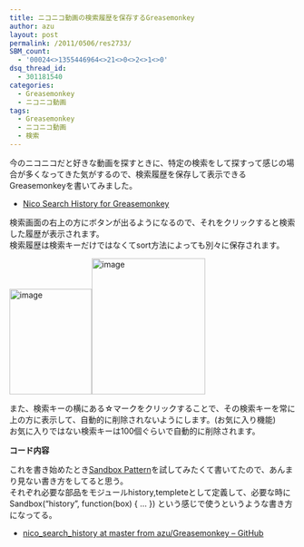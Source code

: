 ```yaml
---
title: ニコニコ動画の検索履歴を保存するGreasemonkey
author: azu
layout: post
permalink: /2011/0506/res2733/
SBM_count:
  - '00024<>1355446964<>21<>0<>2<>1<>0'
dsq_thread_id:
  - 301181540
categories:
  - Greasemonkey
  - ニコニコ動画
tags:
  - Greasemonkey
  - ニコニコ動画
  - 検索
---
```

今のニコニコだと好きな動画を探すときに、特定の検索をして探すって感じの場合が多くなってきた気がするので、検索履歴を保存して表示できるGreasemonkeyを書いてみました。

*   [Nico Search History for Greasemonkey][1]

検索画面の右上の方にボタンが出るようになるので、それをクリックすると検索した履歴が表示されます。   
検索履歴は検索キーだけではなくてsort方法によっても別々に保存されます。

[<img style="background-image: none; margin: 0px; padding-left: 0px; padding-right: 0px; display: inline; padding-top: 0px; border: 0px;" title="image" src="http://wordpress.local/wp-content/uploads/2011/05/image_thumb8.png" border="0" alt="image" width="145" height="186" />][2][<img style="background-image: none; margin: 0px; padding-left: 0px; padding-right: 0px; display: inline; padding-top: 0px; border: 0px;" title="image" src="http://wordpress.local/wp-content/uploads/2011/05/image_thumb9.png" border="0" alt="image" width="200" height="240" />][3]

また、検索キーの横にある☆マークをクリックすることで、その検索キーを常に上の方に表示して、自動的に削除されないようにします。(お気に入り機能)   
お気に入りではない検索キーは100個ぐらいで自動的に削除されます。

**コード内容**

これを書き始めたとき[Sandbox Pattern][4]を試してみたくて書いてたので、あんまり見ない書き方をしてると思う。   
それぞれ必要な部品をモジュールhistory,templeteとして定義して、必要な時に   
Sandbox(&#8220;history&#8221;, function(box) { … }) という感じで使うというような書き方になってる。

*   [nico\_search\_history at master from azu/Greasemonkey &#8211; GitHub][5]

 [1]: http://userscripts.org/scripts/show/102371
 [2]: http://wordpress.local/wp-content/uploads/2011/05/image8.png
 [3]: http://wordpress.local/wp-content/uploads/2011/05/image9.png
 [4]: http://efcl.info/adiary/JavaScriptPatterns/Chapter5ObjectCreationPatterns#k93p5
 [5]: https://github.com/azu/Greasemonkey/tree/master/nico_search_history